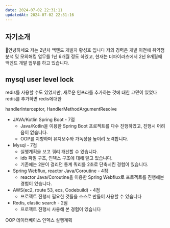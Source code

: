 ```yaml
---
date: 2024-07-02 22:31:11
updatedAt: 2024-07-02 22:31:16
---
```


## 자기소개
안녕하세요 저는 2년차 백엔드 개발자 황성호 입니다
저의 경력은 개발 이전에 취약점 분석 및 모의해킹 업무를 1년 6개월 정도 하였고, 현재는 더파이러츠에서 2년 9개월째 백엔드 개발 업무를 하고 있습니다.

## mysql user level lock
redis를 사용할 수도 있었지만, 새로운 인프라를 추가하는 것에 대한 고민이 있었다
redis를 추가하면 redis에대한 

handlerInterceptor, HandlerMethodArgumentResolve


- JAVA/Kotlin Spring Boot - 7점
    - Java/Kotlin을 이용한 Spring Boot 프로젝트를 다수 진행하였고, 진행시 어려움이 없습니다.
    - OOP를 지향하며 유지보수와 가독성을 높이려 노력합니다.
- Mysql - 7점
    - 실행계획을 보고 쿼리 개선할 수 있습니다.
    - idb 파일 구조, 인덱스 구조에 대해 알고 있습니다.
    - 기존에는 2분이 걸리던 통계 쿼리를 2초로 단축시킨 경험이 있습니다.
- Spring Webflux, reactor Java/Coroutine - 4점
    - reactor Java/Coroutine을 이용한 Spring Webflux로 프로젝트를 진행해본 경험이 있습니다.
- AWS(ec2, route 53, ecs, Codebuild) - 4점
    - 프로젝트 진행시 필요한 것들을 스스로 만들어 사용할 수 있습니다
- Redis, elastic search - 2점
    - 프로젝트 진행시 사용해 본 경험이 있습니다

OOP
데이터베이스 인덱스
실행계획

